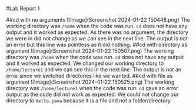 #Lab Report 1

##cd with no arguments
![Image](Screenshot 2024-01-22 150448.png)
The working directory was `/home` when the code was run. `cd` does not have any output and it worked as expected. As there was no argument, the directory we were in did not change as we can see in the next line. The output is not an error but this line was pointless as it did nothing.
##cd with directory as argument
![Image](Screenshot 2024-01-22 150507.png)
The working directory was `/home` when the code was run. `cd` does not have any output and it worked as expected. We changed our working directory to `/home/lecture1` and we can see this in the next line. The output is not an error since we switched directories like we wanted.
##cd with file as argument
![Image](Screenshot 2024-01-22 150525.png)
The working directory was `/home/lecture1` when the code was run. `cd` gave an error output as the code did not work as expected. We could not change our directory to `Hello.java` because it is a file and not a folder/directory.
